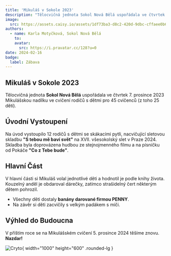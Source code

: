 ```yaml
---
title: 'Mikuláš v Sokole 2023'
description: "Tělocvičná jednota Sokol Nová Bělá uspořádala ve čtvrtek 7. prosince 2023 Mikulášskou nadílku ve cvičení rodičů s dětmi pro 45 cvičenců (z toho 25 dětí)."
image:
  src: https://assets.caisy.io/assets/1df73ba3-d8c2-420d-9dbc-cffaee0b6f4d/e995b1e4-b2d9-414b-a29b-f61b85426a1c/e4bf1b9b-13e5-425b-8fa5-de73ff982082/mikulas.jpeg?original
authors:
  - name: Karla Motyčková, Sokol Nová Bělá
    to: 
    avatar:
      src: https://i.pravatar.cc/128?u=0
date: 2024-02-16
badge:
  label: Zábava
---
```


## Mikuláš v Sokole 2023

Tělocvičná jednota **Sokol Nová Bělá** uspořádala ve čtvrtek 7. prosince 2023 Mikulášskou nadílku ve cvičení rodičů s dětmi pro 45 cvičenců (z toho 25 dětí).

## Úvodní Vystoupení

Na úvod vystoupilo 12 rodičů s dětmi se skákacími pytli, nacvičující sletovou skladbu **"S tebou mě baví svět"** na XVII. všesokolský slet v Praze 2024. Skladba byla doprovázena hudbou ze stejnojmenného filmu a na písničku od Pokáče **"Co z Tebe bude"**.

## Hlavní Část

V hlavní části si Mikuláš volal jednotlivé děti a hodnotil je podle knihy života. Kouzelný anděl je obdaroval dárečky, zatímco strašidelný čert některým dětem pohrozil.

- Všechny děti dostaly **banány darované firmou PENNY**.
- Na závěr si děti zacvičily s velkým padákem s míči.

## Výhled do Budoucna

V příštím roce se na Mikulášském cvičení 5. prosince 2024 těšíme znovu. **Nazdar!**

![Cryto](https://assets.caisy.io/assets/1df73ba3-d8c2-420d-9dbc-cffaee0b6f4d/22f9307d-33c2-4599-b40e-6a77e737cc6c/2ca0c0a5-0538-4508-a1eb-5cbc65b062a8/20231207173416.jpg?original){ width="1000" height="600" .rounded-lg }


